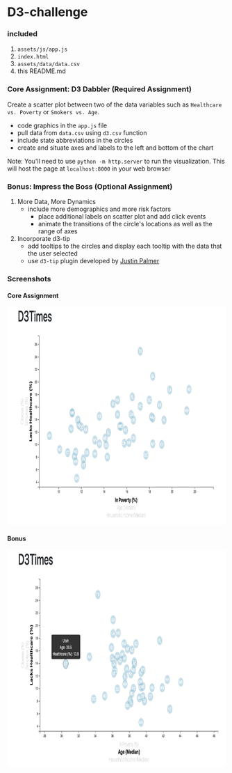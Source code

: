 # D3-challenge
 
### included
  1.  `assets/js/app.js`
  2.  `index.html`
  3.  `assets/data/data.csv`
  4.  this README.md
  
### Core Assignment: D3 Dabbler (Required Assignment)
Create a scatter plot between two of the data variables such as `Healthcare vs. Poverty` or `Smokers vs. Age`.
- code graphics in the `app.js` file
- pull data from `data.csv` using `d3.csv` function
- include state abbreviations in the circles
- create and situate axes and labels to the left and bottom of the chart

Note: You'll need to use `python -m http.server` to run the visualization. This will host the page at `localhost:8000` in your web browser


### Bonus: Impress the Boss (Optional Assignment)
1. More Data, More Dynamics
    - include more demographics and more risk factors
        - place additional labels on scatter plot and add click events
        - animate the transitions of the circle's locations as well as the range of axes
2. Incorporate d3-tip
    - add tooltips to the circles and display each tooltip with the data that the user selected
    - use `d3-tip` plugin developed by <a href="https://github.com/Caged" rel="nofollow noreferrer noopener" target="_blank">Justin Palmer</a>

### Screenshots
#### Core Assignment
<img src="https://github.com/tratnikc/D3-challenge/blob/main/Images/chart.png" width="960" height="500" />

#### Bonus
<img src="https://github.com/tratnikc/D3-challenge/blob/main/Images/tooltip.png" width="960" height="500">
